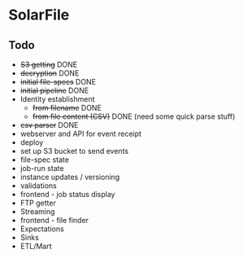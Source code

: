 # SolarFile

## Todo

* ~~S3 getting~~ DONE
* ~~decryption~~ DONE
* ~~initial file-specs~~ DONE
* ~~initial pipeline~~ DONE
* Identity establishment
  * ~~from filename~~ DONE
  * ~~from file content (CSV)~~ DONE (need some quick parse stuff)
* ~~csv parser~~ DONE
* webserver and API for event receipt
* deploy
* set up S3 bucket to send events
* file-spec state
* job-run state
* instance updates / versioning
* validations
* frontend - job status display
* FTP getter
* Streaming
* frontend - file finder
* Expectations
* Sinks
* ETL/Mart
